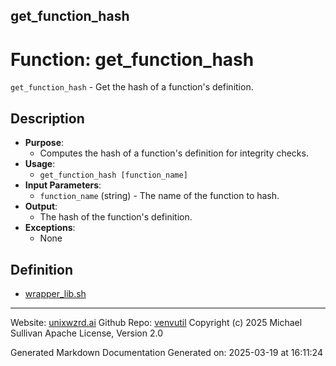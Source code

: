 ## get_function_hash
# Function: get_function_hash
`get_function_hash` - Get the hash of a function's definition.
## Description
- **Purpose**:
  - Computes the hash of a function's definition for integrity checks.
- **Usage**:
  - `get_function_hash [function_name]`
- **Input Parameters**:
  - `function_name` (string) - The name of the function to hash.
- **Output**:
  - The hash of the function's definition.
- **Exceptions**:
  - None

## Definition 

* [wrapper_lib.sh](../wrapper_lib_sh.md)
---

Website: [unixwzrd.ai](https://unixwzrd.ai)
Github Repo: [venvutil](https://github.com/unixwzrd/venvutil)
Copyright (c) 2025 Michael Sullivan
Apache License, Version 2.0

Generated Markdown Documentation
Generated on: 2025-03-19 at 16:11:24
